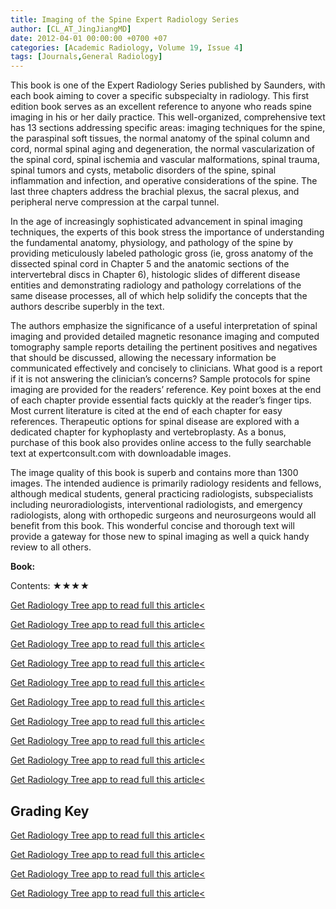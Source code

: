 ```yaml
---
title: Imaging of the Spine Expert Radiology Series
author: [CL_AT_JingJiangMD]
date: 2012-04-01 00:00:00 +0700 +07
categories: [Academic Radiology, Volume 19, Issue 4]
tags: [Journals,General Radiology]
---
```

This book is one of the Expert Radiology Series published by Saunders, with each book aiming to cover a specific subspecialty in radiology. This first edition book serves as an excellent reference to anyone who reads spine imaging in his or her daily practice. This well-organized, comprehensive text has 13 sections addressing specific areas: imaging techniques for the spine, the paraspinal soft tissues, the normal anatomy of the spinal column and cord, normal spinal aging and degeneration, the normal vascularization of the spinal cord, spinal ischemia and vascular malformations, spinal trauma, spinal tumors and cysts, metabolic disorders of the spine, spinal inflammation and infection, and operative considerations of the spine. The last three chapters address the brachial plexus, the sacral plexus, and peripheral nerve compression at the carpal tunnel.

In the age of increasingly sophisticated advancement in spinal imaging techniques, the experts of this book stress the importance of understanding the fundamental anatomy, physiology, and pathology of the spine by providing meticulously labeled pathologic gross (ie, gross anatomy of the dissected spinal cord in Chapter 5 and the anatomic sections of the intervertebral discs in Chapter 6), histologic slides of different disease entities and demonstrating radiology and pathology correlations of the same disease processes, all of which help solidify the concepts that the authors describe superbly in the text.

The authors emphasize the significance of a useful interpretation of spinal imaging and provided detailed magnetic resonance imaging and computed tomography sample reports detailing the pertinent positives and negatives that should be discussed, allowing the necessary information be communicated effectively and concisely to clinicians. What good is a report if it is not answering the clinician’s concerns? Sample protocols for spine imaging are provided for the readers’ reference. Key point boxes at the end of each chapter provide essential facts quickly at the reader’s finger tips. Most current literature is cited at the end of each chapter for easy references. Therapeutic options for spinal disease are explored with a dedicated chapter for kyphoplasty and vertebroplasty. As a bonus, purchase of this book also provides online access to the fully searchable text at  expertconsult.com with downloadable images.

The image quality of this book is superb and contains more than 1300 images. The intended audience is primarily radiology residents and fellows, although medical students, general practicing radiologists, subspecialists including neuroradiologists, interventional radiologists, and emergency radiologists, along with orthopedic surgeons and neurosurgeons would all benefit from this book. This wonderful concise and thorough text will provide a gateway for those new to spinal imaging as well a quick handy review to all others.

**Book:**

Contents: ★★★★

[Get Radiology Tree app to read full this article<](https://clinicalpub.com/app)

[Get Radiology Tree app to read full this article<](https://clinicalpub.com/app)

[Get Radiology Tree app to read full this article<](https://clinicalpub.com/app)

[Get Radiology Tree app to read full this article<](https://clinicalpub.com/app)

[Get Radiology Tree app to read full this article<](https://clinicalpub.com/app)

[Get Radiology Tree app to read full this article<](https://clinicalpub.com/app)

[Get Radiology Tree app to read full this article<](https://clinicalpub.com/app)

[Get Radiology Tree app to read full this article<](https://clinicalpub.com/app)

[Get Radiology Tree app to read full this article<](https://clinicalpub.com/app)

[Get Radiology Tree app to read full this article<](https://clinicalpub.com/app)

## Grading Key

[Get Radiology Tree app to read full this article<](https://clinicalpub.com/app)

[Get Radiology Tree app to read full this article<](https://clinicalpub.com/app)

[Get Radiology Tree app to read full this article<](https://clinicalpub.com/app)

[Get Radiology Tree app to read full this article<](https://clinicalpub.com/app)